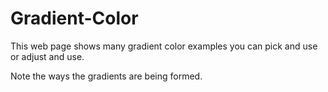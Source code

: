 # Gradient-Color
This web page shows many gradient color examples you can pick and use or adjust and use.

Note the ways the gradients are being formed.
